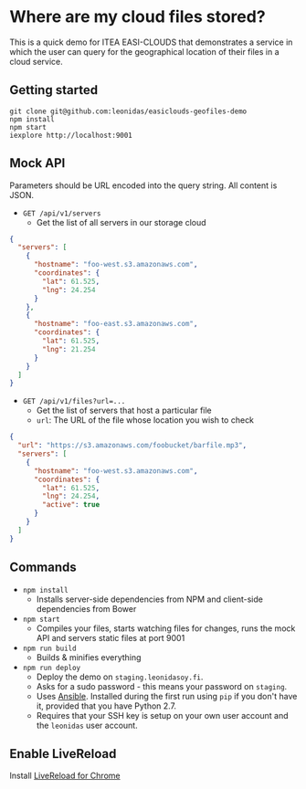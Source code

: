 # Where are my cloud files stored?

This is a quick demo for ITEA EASI-CLOUDS that demonstrates a service in which the user can query for the geographical location of their files in a cloud service.

## Getting started

    git clone git@github.com:leonidas/easiclouds-geofiles-demo
    npm install
    npm start
    iexplore http://localhost:9001

## Mock API

Parameters should be URL encoded into the query string. All content is JSON.

* `GET /api/v1/servers`
  * Get the list of all servers in our storage cloud

```json
{
  "servers": [
    {
      "hostname": "foo-west.s3.amazonaws.com",
      "coordinates": {
        "lat": 61.525,
        "lng": 24.254
      }
    },
    {
      "hostname": "foo-east.s3.amazonaws.com",
      "coordinates": {
        "lat": 61.525,
        "lng": 21.254
      }
    }
  ]
}
```

* `GET /api/v1/files?url=...`
  * Get the list of servers that host a particular file
  * `url`: The URL of the file whose location you wish to check

```json
{
  "url": "https://s3.amazonaws.com/foobucket/barfile.mp3",
  "servers": [
    {
      "hostname": "foo-west.s3.amazonaws.com",
      "coordinates": {
        "lat": 61.525,
        "lng": 24.254,
        "active": true
      }
    }
  ]
}
```

## Commands

* `npm install`
  * Installs server-side dependencies from NPM and client-side dependencies from Bower
* `npm start`
  * Compiles your files, starts watching files for changes, runs the mock API and servers static files at port 9001
* `npm run build`
  * Builds & minifies everything
* `npm run deploy`
  * Deploy the demo on `staging.leonidasoy.fi`.
  * Asks for a sudo password - this means your password on `staging`.
  * Uses [Ansible](https://github.com/ansible/ansible). Installed during the first run using `pip` if you don't have it, provided that you have Python 2.7.
  * Requires that your SSH key is setup on your own user account and the `leonidas` user account.

## Enable LiveReload

Install [LiveReload for Chrome](https://chrome.google.com/webstore/detail/livereload/jnihajbhpnppcggbcgedagnkighmdlei?hl=en)
